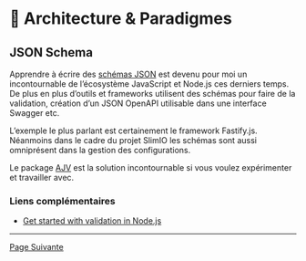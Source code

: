 # 🌇 Architecture & Paradigmes

## JSON Schema
Apprendre à écrire des [schémas JSON](https://json-schema.org/) est devenu pour moi un incontournable de l’écosystème JavaScript et Node.js ces derniers temps. De plus en plus d’outils et frameworks utilisent des schémas pour faire de la validation, création d’un JSON OpenAPI utilisable dans une interface Swagger etc.

L’exemple le plus parlant est certainement le framework Fastify.js. Néanmoins dans le cadre du projet SlimIO les schémas sont aussi omniprésent dans la gestion des configurations.

Le package [AJV](https://ajv.js.org/) est la solution incontournable si vous voulez expérimenter et travailler avec.

### Liens complémentaires
- [Get started with validation in Node.js](https://simonplend.com/get-started-with-validation-in-node-js/)

---

[Page Suivante](./documentation.md)
